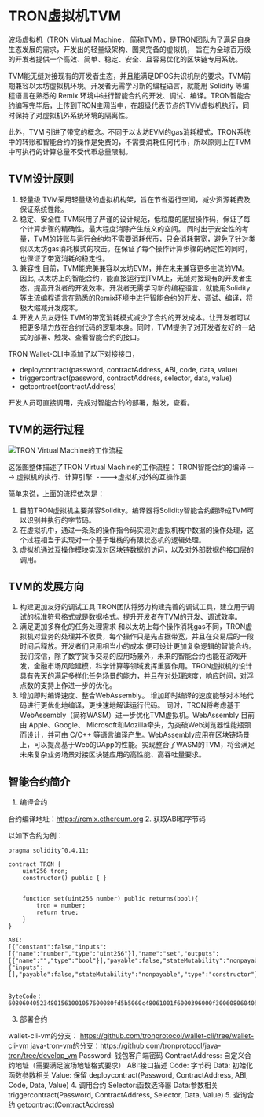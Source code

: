 # TRON虚拟机TVM

波场虚拟机（TRON Virtual Machine， 简称TVM），是TRON团队为了满足自身生态发展的需求，开发出的轻量级架构、图灵完备的虚拟机， 旨在为全球百万级的开发者提供一个高效、简单、稳定、安全、且容易优化的区块链专用系统。

TVM能无缝对接现有的开发者生态，并且能满足DPOS共识机制的要求。TVM前期兼容以太坊虚拟机环境。开发者无需学习新的编程语言，就能用 Solidity 等编程语言在熟悉的 Remix 环境中进行智能合约的开发、调试、编译。TRON智能合约编写完毕后，上传到TRON主网当中，在超级代表节点的TVM虚拟机执行，同时保持了对虚拟机外系统环境的隔离性。

此外，TVM 引进了带宽的概念。不同于以太坊EVM的gas消耗模式，TRON系统中的转账和智能合约的操作是免费的，不需要消耗任何代币，所以原则上在TVM中可执行的计算总量不受代币总量限制。

## TVM设计原则

1. 轻量级
TVM采用轻量级的虚拟机构架，旨在节省运行空间，减少资源耗费及保证系统性能。
2. 稳定、安全性
TVM采用了严谨的设计规范，低粒度的底层操作码，保证了每个计算步骤的精确性，最大程度消除产生歧义的空间。 同时出于安全性的考量，TVM的转账与运行合约均不需要消耗代币，只会消耗带宽，避免了针对类似以太坊gas消耗模式的攻击。在保证了每个操作计算步骤的确定性的同时，也保证了带宽消耗的稳定性。
3. 兼容性
目前，TVM能完美兼容以太坊EVM，并在未来兼容更多主流的VM。因此, 以太坊上的智能合约，能直接运行到TVM上，无缝对接现有的开发者生态，提高开发者的开发效率。开发者无需学习新的编程语言，就能用Solidity 等主流编程语言在熟悉的Remix环境中进行智能合约的开发、调试、编译，将极大缩减开发成本。
4. 开发人员友好性
TVM的带宽消耗模式减少了合约的开发成本。让开发者可以把更多精力放在合约代码的逻辑本身。同时，TVM提供了对开发者友好的一站式的部署、触发、查看智能合约的接口。

TRON Wallet-CLI中添加了以下对接接口，

+ deploycontract(password, contractAddress, ABI, code, data, value)
+ triggercontract(password, contractAddress, selector, data, value)
+ getcontract(contractAddress)

开发人员可直接调用，完成对智能合约的部署，触发，查看。

## TVM的运行过程

![TRON Virtual Machine的工作流程](https://raw.githubusercontent.com/ybhgenius/Documentation/master/images/Virtual_Machine/虚拟机.png)

这张图整体描述了TRON Virtual Machine的工作流程：
TRON智能合约的编译 ---> 虚拟机的执行、计算引擎  ---->虚拟机对外的互操作层

简单来说，上面的流程依次是：

1. 目前TRON虚拟机主要兼容Solidity。编译器将Solidity智能合约翻译成TVM可以识别并执行的字节码。
2. 在虚拟机中，通过一条条的操作指令码实现对虚拟机栈中数据的操作处理，这个过程相当于实现对一个基于堆栈的有限状态机的逻辑处理。
3. 虚拟机通过互操作模块实现对区块链数据的访问，以及对外部数据的接口层的调用。
 
## TVM的发展方向

1. 构建更加友好的调试工具
TRON团队将努力构建完善的调试工具，建立用于调试的标准符号格式或是数据格式。提升开发者在TVM的开发、调试效率。
2. 满足更加多样化的任务处理需求
和以太坊上每个操作消耗gas不同，TRON虚拟机对业务的处理并不收费，每个操作只是先占据带宽，并且在交易后的一段时间后释放。开发者们只用相当小的成本 便可设计更加复杂逻辑的智能合约。我们深信，除了数字货币交易的应用场景外，未来的智能合约也能在游戏开发，金融市场风险建模，科学计算等领域发挥重要作用。TRON虚拟机的设计具有先天的满足多样化任务场景的能力，并且在对处理速度，响应时间，对浮点数的支持上作进一步的优化。
3. 增加即时编译速度、整合WebAssembly。
增加即时编译的速度能够对本地代码进行更优化地编译，更快速地解读运行代码。
同时，TRON将考虑基于WebAssembly（简称WASM）进一步优化TVM虚拟机。WebAssembly 目前由 Apple、Google、 Microsoft和Mozilla牵头，为突破Web浏览器性能瓶颈而设计，并可由 C/C++ 等语言编译产生。WebAssembly应用在区块链场景上，可以提高基于Web的DApp的性能。实现整合了WASM的TVM，将会满足未来复杂业务场景对接区块链应用的高性能、高吞吐量要求。

## 智能合约简介

1. 编译合约

合约编译地址：https://remix.ethereum.org
2. 获取ABI和字节码

以如下合约为例：

```solidity
pragma solidity^0.4.11;

contract TRON {
    uint256 tron;
    constructor() public { }


    function set(uint256 number) public returns(bool){
        tron = number;
        return true;
    }
}

ABI:
[{“constant":false,"inputs":[{"name":"number","type":"uint256"}],"name":"set","outputs":[{"name":"","type":"bool"}],"payable":false,"stateMutability":"nonpayable","type":"function"},{"inputs":[],"payable":false,"stateMutability":"nonpayable","type":"constructor"}]


ByteCode：608060405234801561001057600080fd5b5060c48061001f6000396000f300608060405260043610603f576000357c0100000000000000000000000000000000000000000000000000000000900463ffffffff16806360fe47b1146044575b600080fd5b348015604f57600080fd5b50606c600480360381019080803590602001909291905050506086565b604051808215151515815260200191505060405180910390f35b600081600081905550600190509190505600a165627a7a723058209791df3f67e9af451c35d7ae55bda5e352764f6a38ea23fa850b1c1fe1bc72e90029
```

3. 部署合约

wallet-cli-vm的分支： https://github.com/tronprotocol/wallet-cli/tree/wallet-cli-vm
java-tron-vm的分支：https://github.com/tronprotocol/java-tron/tree/develop_vm
Password: 钱包客户端密码
ContractAddress: 自定义合约地址（需要满足波场地址格式要求）
ABI:接口描述
Code: 字节码
Data: 初始化函数参数相关
Value: 保留
deploycontract(Password, ContractAddress, ABI, Code, Data, Value)
4. 调用合约
Selector:函数选择器
Data:参数相关
triggercontract(Password, ContractAddress, Selector, Data, Value)
5. 查询合约
        getcontract(ContractAddress)
